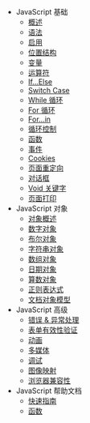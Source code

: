 - JavaScript 基础
  - [概述](overview.md)
  - [语法](syntax.md)
  - [启用](enabling.md)
  - [位置结构](placement.md)
  - [变量](variables.md)
  - [运算符](operators.md)
  - [If...Else](if-else.md)
  - [Switch Case](switch-case.md)
  - [While 循环](while-loop.md)
  - [For 循环](for-loop.md)
  - [For...in](for-in.md)
  - [循环控制](loop-control.md)
  - [函数](functions.md)
  - [事件](events.md)
  - [Cookies](cookies.md)
  - [页面重定向](page-redirect.md)
  - [对话框](dialog-boxes.md)
  - [Void 关键字](void-keyword.md)
  - [页面打印](page-printing.md)
- JavaScript 对象
  - [对象概述](objects.md)
  - [数字对象](number.md)
  - [布尔对象](boolean.md)
  - [字符串对象](string.md)
  - [数组对象](array.md)
  - [日期对象](date.md)
  - [算数对象](math.md)
  - [正则表达式](regexp.md)
  - [文档对象模型](html-dom.md)
- JavaScript 高级
  - [错误 & 异常处理](error-handling.md)
  - [表单有效性验证](validations.md)
  - [动画](animation.md)
  - [多媒体](mutimedia.md)
  - [调试](debugging.md)
  - [图像映射](image-map.md)
  - [浏览器兼容性](browsers.md)
- JavaScript 帮助文档
  - [快速指南](quick-guide.md)
  - [函数](function.md)

